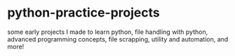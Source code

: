 # python-practice-projects
some early projects I made to learn python, file handling with python, advanced programming concepts, file scrapping, utility and automation, and more!
